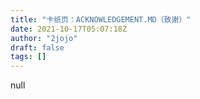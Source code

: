 ```yaml
---
title: "卡纸页：ACKNOWLEDGEMENT.MD（致谢）"
date: 2021-10-17T05:07:18Z
author: "2jojo"
draft: false
tags: []
---
```


null

